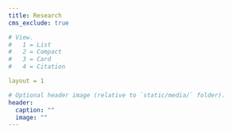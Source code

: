 ```yaml
---
title: Research
cms_exclude: true

# View.
#   1 = List
#   2 = Compact
#   3 = Card
#   4 = Citation

layout = 1

# Optional header image (relative to `static/media/` folder).
header:
  caption: ""
  image: ""
---
```


